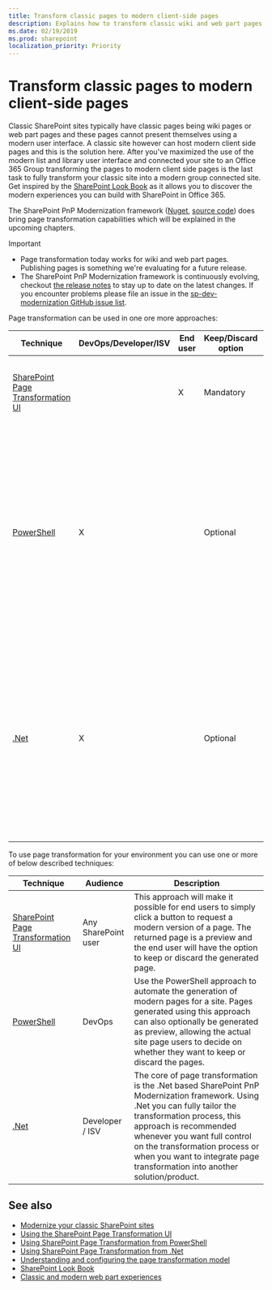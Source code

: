 ```yaml
---
title: Transform classic pages to modern client-side pages
description: Explains how to transform classic wiki and web part pages into modern client side pages
ms.date: 02/19/2019
ms.prod: sharepoint
localization_priority: Priority
---
```


# Transform classic pages to modern client-side pages

Classic SharePoint sites typically have classic pages being wiki pages or web part pages and these pages cannot present themselves using a modern user interface. A classic site however can host modern client side pages and this is the solution here. After you've maximized the use of the modern list and library user interface and connected your site to an Office 365 Group transforming the pages to modern client side pages is the last task to fully transform your classic site into a modern group connected site. Get inspired by the [SharePoint Look Book](https://sharepointlookbook.azurewebsites.net/) as it allows you to discover the modern experiences you can build with SharePoint in Office 365.

The SharePoint PnP Modernization framework ([Nuget](https://www.nuget.org/packages/SharePointPnPModernizationOnline), [source code](https://github.com/SharePoint/sp-dev-modernization/tree/master/Tools/SharePoint.Modernization/SharePointPnP.Modernization.Framework)) does bring page transformation capabilities which will be explained in the upcoming chapters.

> [!IMPORTANT]
> - Page transformation today works for wiki and web part pages. Publishing pages is something we're evaluating for a future release.
> - The SharePoint PnP Modernization framework is continuously evolving, checkout [the release notes](https://github.com/SharePoint/sp-dev-modernization/tree/master/Tools/SharePoint.Modernization/Modernization%20Framework%20release%20notes.md) to stay up to date on the latest changes. If you encounter problems please file an issue in the [sp-dev-modernization GitHub issue list](https://github.com/SharePoint/sp-dev-modernization/issues).

Page transformation can be used in one ore more approaches:

Technique | DevOps/Developer/ISV | End user | Keep/Discard option | Comments
--------- |----------------------|----------|---------------------|---------
[SharePoint Page Transformation UI](modernize-userinterface-site-pages-ui.md) | | X | Mandatory | If you want your end users to have the ability to self-service modernize pages
[PowerShell](modernize-userinterface-site-pages-powershell.md) | X | | Optional | Typically used when you want to modernize pages for multiple site collections. Optionally you can configure the page accept banner to be shown which then enables your end users to keep or discard the pages you've created using PowerShell
[.Net](modernize-userinterface-site-pages-dotnet.md) | X | | Optional | Typically used when you integrate page transformation into existing services or tools. Optionally you can configure the page accept banner to be shown which then enables your end users to keep or discard the pages you've created using .Net

To use page transformation for your environment you can use one or more of below described techniques:

Technique | Audience | Description
----------|----------|------------
[SharePoint Page Transformation UI](modernize-userinterface-site-pages-ui.md) | Any SharePoint user | This approach will make it possible for end users to simply click a button to request a modern version of a page. The returned page is a preview and the end user will have the option to keep or discard the generated page.
[PowerShell](modernize-userinterface-site-pages-powershell.md) | DevOps | Use the PowerShell approach to automate the generation of modern pages for a site. Pages generated using this approach can also optionally be generated as preview, allowing the actual site page users to decide on whether they want to keep or discard the pages.
[.Net](modernize-userinterface-site-pages-dotnet.md) | Developer / ISV | The core of page transformation is the .Net based SharePoint PnP Modernization framework. Using .Net you can fully tailor the transformation process, this approach is recommended whenever you want full control on the transformation process or when you want to integrate page transformation into another solution/product.

## See also

- [Modernize your classic SharePoint sites](modernize-classic-sites.md)
- [Using the SharePoint Page Transformation UI](modernize-userinterface-site-pages-ui.md)
- [Using SharePoint Page Transformation from PowerShell](modernize-userinterface-site-pages-powershell.md)
- [Using SharePoint Page Transformation from .Net](modernize-userinterface-site-pages-dotnet.md)
- [Understanding and configuring the page transformation model](modernize-userinterface-site-pages-model.md)
- [SharePoint Look Book](https://sharepointlookbook.azurewebsites.net/)
- [Classic and modern web part experiences](https://support.office.com/en-us/article/classic-and-modern-web-part-experiences-3fdae6c3-8fc1-49ab-8708-8c104b882e64)
